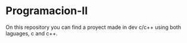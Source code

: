 # Programacion-II
On this repository you can find a proyect made in dev c/c++ using both laguages, c and c++.
